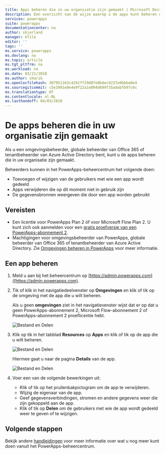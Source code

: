 ```yaml
---
title: Apps beheren die in uw organisatie zijn gemaakt | Microsoft Docs
description: Een overzicht van de wijze waarop u de apps kunt beheren die in uw organisatie zijn gemaakt
services: powerapps
suite: powerapps
documentationcenter: na
author: skjerland
manager: kfile
editor: ''
tags: ''
ms.service: powerapps
ms.devlang: na
ms.topic: article
ms.tgt_pltfrm: na
ms.workload: na
ms.date: 03/21/2018
ms.author: sharik
ms.openlocfilehash: 307951163c4291ff29d8fe0bdec9237e0bbbe0e4
ms.sourcegitcommit: c5e3991e0e4e9f22a1e094d699f35adabfb97c6c
ms.translationtype: HT
ms.contentlocale: nl-NL
ms.lasthandoff: 04/03/2018
---
```

# <a name="manage-apps-created-in-your-organization"></a>De apps beheren die in uw organisatie zijn gemaakt
Als u een omgevingsbeheerder, globale beheerder van Office 365 of tenantbeheerder van Azure Active Directory bent, kunt u de apps beheren die in uw organisatie zijn gemaakt.

Beheerders kunnen in het PowerApps-beheercentrum het volgende doen:
* Toevoegen of wijzigen van de gebruikers met wie een app wordt gedeeld
* Apps verwijderen die op dit moment niet in gebruik zijn
* De gegevensbronnen weergeven die door een app worden gebruikt

## <a name="prerequisites"></a>Vereisten
* Een licentie voor PowerApps Plan 2 óf voor Microsoft Flow Plan 2. U kunt zich ook aanmelden voor een [gratis proefversie van een PowerApps-abonnement 2](https://web.powerapps.com/signup?redirect=marketing&email=).
* Machtigingen voor omgevingsbeheerder van PowerApps, globale beheerder van Office 365 of tenantbeheerder van Azure Active Directory. Zie [Omgevingen beheren in PowerApps](environments-administration.md) voor meer informatie.

## <a name="manage-an-app"></a>Een app beheren
1. Meld u aan bij het beheercentrum op [https://admin.powerapps.com]([https://admin.powerapps.com).
2. Tik of klik in het navigatiedeelvenster op **Omgevingen** en klik of tik op de omgeving met de app die u wilt beheren.

    Als u geen **omgevingen** ziet in het navigatievenster wijst dat er op dat u geen PowerApps-abonnement 2, Microsoft Flow-abonnement 2 of PowerApps-abonnement 2 proeflicentie hebt.

    ![Bestand en Delen](./media/admin-manage-apps/environment.png)
3. Klik op tik in het tabblad **Resources** op **Apps** en klik of tik op de app die u wilt beheren.

   ![Bestand en Delen](./media/admin-manage-apps/resources.png)

    Hiermee gaat u naar de pagina **Details** van de app.

    ![Bestand en Delen](./media/admin-manage-apps/app-details.png)
4. Voer een van de volgende bewerkingen uit:

    * Klik of tik op het prullenbakpictogram om de app te verwijderen.
    * Wijzig de eigenaar van de app.
    * Geef gegevensverbindingen, stromen en andere gegevens weer die zijn gekoppeld aan de app.
    * Klik of tik op **Delen** om de gebruikers met wie de app wordt gedeeld weer te geven of te wijzigen.

## <a name="next-steps"></a>Volgende stappen
Bekijk andere [handleidingen](signup-for-powerapps-admin.md) voor meer informatie over wat u nog meer kunt doen vanuit het PowerApps-beheercentrum.
